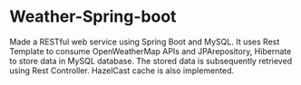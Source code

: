 # Weather-Spring-boot
Made a  RESTful web service using Spring Boot and MySQL.
It uses Rest Template to consume OpenWeatherMap APIs and  JPArepository, Hibernate to store  data in MySQL database. 
The stored data is subsequently retrieved using Rest Controller.
HazelCast cache is also implemented.
